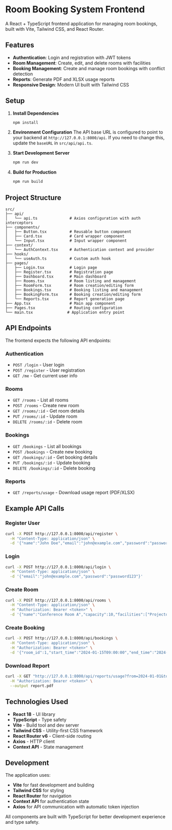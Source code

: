 # Room Booking System Frontend

A React + TypeScript frontend application for managing room bookings, built with Vite, Tailwind CSS, and React Router.

## Features

- **Authentication**: Login and registration with JWT tokens
- **Room Management**: Create, edit, and delete rooms with facilities
- **Booking Management**: Create and manage room bookings with conflict detection
- **Reports**: Generate PDF and XLSX usage reports
- **Responsive Design**: Modern UI built with Tailwind CSS

## Setup

1. **Install Dependencies**
   ```bash
   npm install
   ```

2. **Environment Configuration**
   The API base URL is configured to point to your backend at `http://127.0.0.1:8000/api`.
   If you need to change this, update the `baseURL` in `src/api/api.ts`.

3. **Start Development Server**
   ```bash
   npm run dev
   ```

4. **Build for Production**
   ```bash
   npm run build
   ```

## Project Structure

```
src/
├── api/
│   └── api.ts              # Axios configuration with auth interceptors
├── components/
│   ├── Button.tsx          # Reusable button component
│   ├── Card.tsx            # Card wrapper component
│   └── Input.tsx           # Input wrapper component
├── context/
│   └── AuthContext.tsx     # Authentication context and provider
├── hooks/
│   └── useAuth.ts          # Custom auth hook
├── pages/
│   ├── Login.tsx           # Login page
│   ├── Register.tsx        # Registration page
│   ├── Dashboard.tsx       # Main dashboard
│   ├── Rooms.tsx           # Room listing and management
│   ├── RoomForm.tsx        # Room creation/editing form
│   ├── Bookings.tsx        # Booking listing and management
│   ├── BookingForm.tsx     # Booking creation/editing form
│   └── Reports.tsx         # Report generation page
├── App.tsx                 # Main app component
├── Pages.tsx               # Routing configuration
└── main.tsx               # Application entry point
```

## API Endpoints

The frontend expects the following API endpoints:

### Authentication
- `POST /login` - User login
- `POST /register` - User registration
- `GET /me` - Get current user info

### Rooms
- `GET /rooms` - List all rooms
- `POST /rooms` - Create new room
- `GET /rooms/:id` - Get room details
- `PUT /rooms/:id` - Update room
- `DELETE /rooms/:id` - Delete room

### Bookings
- `GET /bookings` - List all bookings
- `POST /bookings` - Create new booking
- `GET /bookings/:id` - Get booking details
- `PUT /bookings/:id` - Update booking
- `DELETE /bookings/:id` - Delete booking

### Reports
- `GET /reports/usage` - Download usage report (PDF/XLSX)

## Example API Calls

### Register User
```bash
curl -X POST http://127.0.0.1:8000/api/register \
  -H "Content-Type: application/json" \
  -d '{"name":"John Doe","email":"john@example.com","password":"password123"}'
```

### Login
```bash
curl -X POST http://127.0.0.1:8000/api/login \
  -H "Content-Type: application/json" \
  -d '{"email":"john@example.com","password":"password123"}'
```

### Create Room
```bash
curl -X POST http://127.0.0.1:8000/api/rooms \
  -H "Content-Type: application/json" \
  -H "Authorization: Bearer <token>" \
  -d '{"name":"Conference Room A","capacity":10,"facilities":["Projector","Whiteboard"],"status":"available"}'
```

### Create Booking
```bash
curl -X POST http://127.0.0.1:8000/api/bookings \
  -H "Content-Type: application/json" \
  -H "Authorization: Bearer <token>" \
  -d '{"room_id":1,"start_time":"2024-01-15T09:00:00","end_time":"2024-01-15T11:00:00","purpose":"Team Meeting"}'
```

### Download Report
```bash
curl -X GET "http://127.0.0.1:8000/api/reports/usage?from=2024-01-01&to=2024-01-31&format=pdf" \
  -H "Authorization: Bearer <token>" \
  --output report.pdf
```

## Technologies Used

- **React 18** - UI library
- **TypeScript** - Type safety
- **Vite** - Build tool and dev server
- **Tailwind CSS** - Utility-first CSS framework
- **React Router v6** - Client-side routing
- **Axios** - HTTP client
- **Context API** - State management

## Development

The application uses:
- **Vite** for fast development and building
- **Tailwind CSS** for styling
- **React Router** for navigation
- **Context API** for authentication state
- **Axios** for API communication with automatic token injection

All components are built with TypeScript for better development experience and type safety.
